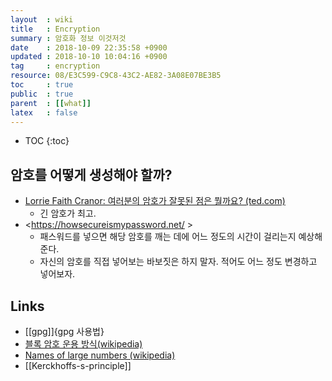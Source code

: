 ```yaml
---
layout  : wiki
title   : Encryption
summary : 암호화 정보 이것저것
date    : 2018-10-09 22:35:58 +0900
updated : 2018-10-10 10:04:16 +0900
tag     : encryption
resource: 08/E3C599-C9C8-43C2-AE82-3A08E07BE3B5
toc     : true
public  : true
parent  : [[what]]
latex   : false
---
```

* TOC
{:toc}


## 암호를 어떻게 생성해야 할까?

* [Lorrie Faith Cranor: 여러분의 암호가 잘못된 점은 뭘까요? (ted.com)](https://www.ted.com/talks/lorrie_faith_cranor_what_s_wrong_with_your_pa_w0rd?language=ko#t-1128858 )
    * 긴 암호가 최고.
* <https://howsecureismypassword.net/ >
    * 패스워드를 넣으면 해당 암호를 깨는 데에 어느 정도의 시간이 걸리는지 예상해준다.
    * 자신의 암호를 직접 넣어보는 바보짓은 하지 말자. 적어도 어느 정도 변경하고 넣어보자.

## Links

* [[gpg]]{gpg 사용법}
* [블록 암호 운용 방식(wikipedia)](https://ko.wikipedia.org/wiki/%EB%B8%94%EB%A1%9D_%EC%95%94%ED%98%B8_%EC%9A%B4%EC%9A%A9_%EB%B0%A9%EC%8B%9D )
* [Names of large numbers (wikipedia)](https://en.wikipedia.org/wiki/Names_of_large_numbers )
* [[Kerckhoffs-s-principle]]


